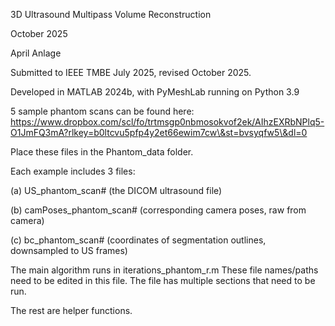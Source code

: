 3D Ultrasound Multipass Volume Reconstruction


October 2025


April Anlage



Submitted to IEEE TMBE July 2025, revised October 2025.



Developed in MATLAB 2024b, with PyMeshLab running on Python 3.9



5 sample phantom scans can be found here: https://www.dropbox.com/scl/fo/trtmsgp0nbmosokvof2ek/AIhzEXRbNPlq5-O1JmFQ3mA?rlkey=b0ltcvu5pfp4y2et66ewim7cw\&st=bvsyqfw5\&dl=0

Place these files in the Phantom\_data folder.



Each example includes 3 files:

(a) US\_phantom\_scan# (the DICOM ultrasound file)

(b) camPoses\_phantom\_scan# (corresponding camera poses, raw from camera)

(c) bc\_phantom\_scan# (coordinates of segmentation outlines, downsampled to US frames)





The main algorithm runs in iterations\_phantom\_r.m These file names/paths need to be edited in this file. The file has multiple sections that need to be run. 

The rest are helper functions.

